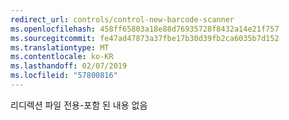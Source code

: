 ```yaml
---
redirect_url: controls/control-new-barcode-scanner
ms.openlocfilehash: 458ff65803a18e88d76935728f8432a14e21f757
ms.sourcegitcommit: fe47ad47873a37fbe17b30d39fb2ca6035b7d152
ms.translationtype: MT
ms.contentlocale: ko-KR
ms.lasthandoff: 02/07/2019
ms.locfileid: "57800816"
---
```

리디렉션 파일 전용-포함 된 내용 없음

